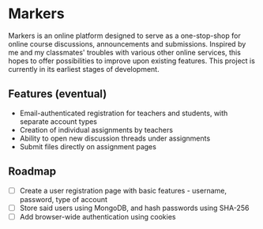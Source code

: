 # Markers

Markers is an online platform designed to serve as a one-stop-shop for online course discussions, announcements and submissions.
Inspired by me and my classmates' troubles with various other online services, this hopes to offer possibilities to improve upon existing features.
This project is currently in its earliest stages of development.

## Features (eventual)

  * Email-authenticated registration for teachers and students, with separate account types
  * Creation of individual assignments by teachers
  * Ability to open new discussion threads under assignments
  * Submit files directly on assignment pages
  
## Roadmap

- [ ] Create a user registration page with basic features - username, password, type of account
- [ ] Store said users using MongoDB, and hash passwords using SHA-256
- [ ] Add browser-wide authentication using cookies
